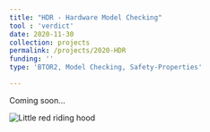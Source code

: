 ```yaml
---
title: "HDR - Hardware Model Checking"
tool : 'verdict'
date: 2020-11-30
collection: projects
permalink: /projects/2020-HDR
funding: ''
type: 'BTOR2, Model Checking, Safety-Properties'

---
```


Coming soon...

![Little red riding hood](http://farif.github.io/files/projects/hdr_design.png)
